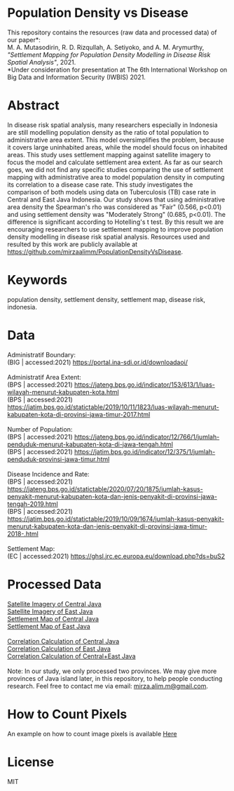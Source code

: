 # Population Density vs Disease
This repository contains the resources (raw data and processed data) of our paper*: \
M. A. Mutasodirin, R. D. Rizqullah, A. Setiyoko, and A. M. Arymurthy, *"Settlement Mapping for Population Density Modelling in Disease Risk Spatial Analysis"*, 2021. \
\*Under consideration for presentation at The 6th International Workshop on Big Data and Information Security (IWBIS) 2021.

# Abstract
In disease risk spatial analysis, many researchers especially in Indonesia are still modelling population density as the ratio of total population to administrative area extent. This model oversimplifies the problem, because it covers large uninhabited areas, while the model should focus on inhabited areas. This study uses settlement mapping against satellite imagery to focus the model and calculate settlement area extent. As far as our search goes, we did not find any specific studies comparing the use of settlement mapping with administrative area to model population density in computing its correlation to a disease case rate. This study investigates the comparison of both models using data on Tuberculosis (TB) case rate in Central and East Java Indonesia. Our study shows that using administrative area density the Spearman's rho was considered as "Fair" (0.566, p<0.01) and using settlement density was "Moderately Strong" (0.685, p<0.01). The difference is significant according to Hotelling's t test. By this result we are encouraging researchers to use settlement mapping to improve population density modelling in disease risk spatial analysis. Resources used and resulted by this work are publicly available at https://github.com/mirzaalimm/PopulationDensityVsDisease.

# Keywords
population density, settlement density, settlement map, disease risk, indonesia.

# Data
Administratif Boundary: \
(BIG | accessed:2021) https://portal.ina-sdi.or.id/downloadaoi/ \
\
Administratif Area Extent: \
(BPS | accessed:2021) https://jateng.bps.go.id/indicator/153/613/1/luas-wilayah-menurut-kabupaten-kota.html \
(BPS | accessed:2021) https://jatim.bps.go.id/statictable/2019/10/11/1823/luas-wilayah-menurut-kabupaten-kota-di-provinsi-jawa-timur-2017.html \
\
Number of Population: \
(BPS | accessed:2021) https://jateng.bps.go.id/indicator/12/766/1/jumlah-penduduk-menurut-kabupaten-kota-di-jawa-tengah.html \
(BPS | accessed:2021) https://jatim.bps.go.id/indicator/12/375/1/jumlah-penduduk-provinsi-jawa-timur.html \
\
Disease Incidence and Rate: \
(BPS | accessed:2021) https://jateng.bps.go.id/statictable/2020/07/20/1875/jumlah-kasus-penyakit-menurut-kabupaten-kota-dan-jenis-penyakit-di-provinsi-jawa-tengah-2019.html \
(BPS | accessed:2021) https://jatim.bps.go.id/statictable/2019/10/09/1674/jumlah-kasus-penyakit-menurut-kabupaten-kota-dan-jenis-penyakit-di-provinsi-jawa-timur-2018-.html \
\
Settlement Map: \
(EC | accessed:2021) https://ghsl.jrc.ec.europa.eu/download.php?ds=buS2

# Processed Data
[Satellite Imagery of Central Java](https://drive.google.com/drive/folders/1h-SadcASXQpMA1bZJn9WcIp_Vagn0hy-?usp=sharing) \
[Satellite Imagery of East Java](https://drive.google.com/drive/folders/10rZDnDeag89sAxfC45GBHZv020hjsukk?usp=sharing) \
[Settlement Map of Central Java](https://drive.google.com/drive/folders/1sn5Z0CZJEAwSNu4rX48l_5os4GtKnd5X?usp=sharing) \
[Settlement Map of East Java](https://drive.google.com/drive/folders/1vEiK3WdocpL39xLpLHkuAAN7_fTEOhq0?usp=sharing) \
\
[Correlation Calculation of Central Java](https://docs.google.com/spreadsheets/d/1vXJYdGS_VkDr-l-aVLR8klwmHu66geeJkUEain9LybU/edit?usp=sharing) \
[Correlation Calculation of East Java](https://docs.google.com/spreadsheets/d/1Ohxnv8PwgMb_r2fc1zwS5nGZNZUghU5QcNq0STtOrzc/edit?usp=sharing) \
[Correlation Calculation of Central+East Java](https://docs.google.com/spreadsheets/d/1Bva8yi-AfyBZLCyJ_S8Gyq0RGv4BCN8I0OV-XMaknLo/edit?usp=sharing) \
\
Note: In our study, we only processed two provinces. We may give more provinces of Java island later, in this repository, to help people conducting research. Feel free to contact me via email: mirza.alim.m@gmail.com.

# How to Count Pixels
An example on how to count image pixels is available [Here](https://github.com/mirzaalimm/PopulationDensityVsDisease/blob/main/Counting%20Pixels.ipynb)

# License
MIT
